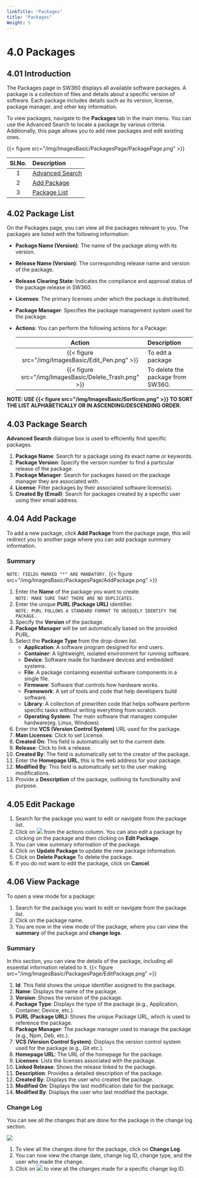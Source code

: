 ```yaml
---
linkTitle: "Packages"
title: "Packages"
Weight: 5
---
```


# 4.0 Packages

## 4.01 Introduction

The Packages page in SW360 displays all available software packages. A package is a collection of files and details about a specific version of software. Each package includes details such as its version, license, package manager, and other key information.

To view packages, navigate to the **Packages** tab in the main menu. You can use the Advanced Search to locate a package by various criteria. Additionally, this page allows you to add new packages and edit existing ones.

{{< figure src="/img/ImagesBasic/PackagesPage/PackagePage.png" >}}



|Sl.No.|Description|
|:----:|:----------|
|1| [Advanced Search](#403-package-search)|
|2|[Add Package](#404-add-package)|
|3| [Package List](#402-package-list) |

## 4.02 Package List

On the Packages page, you can view all the packages relevant to you. The packages are listed with the following information:
* **Package Name (Version)**: The name of the package along with its version. 
* **Release Name (Version)**: The corresponding release name and version of the package.
* **Release Clearing State**: Indicates the compliance and approval status of the package release in SW360. 
* **Licenses**: The primary licenses under which the package is distributed.
* **Package Manager**: Specifies the package management system used for the package.
* **Actions**: You can perform the following actions for a Package:

    | Action |Description |
    |:--:|:--|
    |{{< figure src="/img/ImagesBasic/Edit_Pen.png" >}} | To edit a package |
    |{{< figure src="/img/ImagesBasic/Delete_Trash.png" >}} | To delete the package from SW360. |
  
**NOTE: USE {{< figure src="/img/ImagesBasic/SortIcon.png" >}} TO SORT THE LIST ALPHABETICALLY OR IN ASCENDING/DESCENDING ORDER.**

## 4.03 Package Search 

**Advanced Search** dialogue box is used to efficiently find specific packages. 

1. **Package Name**: Search for a package using its exact name or keywords.
2. **Package Version**: Specify the version number to find a particular release of the package.
3. **Package Manager**: Search for packages based on the package manager they are associated with.
4. **License**: Filter packages by their associated software license(s).
5. **Created By (Email)**: Search for packages created by a specific user using their email address.


## 4.04 Add Package

To add a new package, click **Add Package** from the package page, this will redirect you to another page where you can add package summary information. 

### **Summary**

```NOTE: FIELDS MARKED "*" ARE MANDATORY.```
{{< figure src="/img/ImagesBasic/PackagesPage/AddPackage.png" >}}

1. Enter the **Name** of the package you want to create.</BR>
   ```NOTE: MAKE SURE THAT THERE ARE NO DUPLICATES.```</BR>
2. Enter the unique **PURL (Package URL)** identifier.</BR>
   ```NOTE: PURL FOLLOWS A STANDARD FORMAT TO UNIQUELY IDENTIFY THE PACKAGE.``` </BR>
3. Specify the **Version** of the package.
4. **Package Manager** will be set automatically based on the provided PURL.
5. Select the **Package Type** from the drop-down list.
    - **Application**: A software program designed for end users.
    - **Container**: A lightweight, isolated environment for running software.
    - **Device**: Software made for hardware devices and embedded systems.
    - **File**: A package containing essential software components in a single file.
    - **Firmware**: Software that controls how hardware works.
    - **Framework**:  A set of tools and code that help developers build software.
    - **Library**: A collection of prewritten code that helps software perform specific tasks without writing everything from scratch.
    - **Operating System**: The main software that manages computer hardware(eg. Linux, Windows).
6. Enter the **VCS (Version Control System)** URL used for the package.
7. **Main Licenses**: Click to set License.
8. **Created On**: This field is automatically set to the current date.
9. **Release**: Click to link a release.
10. **Created By**: The field is automatically set to the creator of the package.
11. Enter the **Homepage URL**, this is the web address for your package.
12. **Modified By**: This field is automatically set to the user making modifications.
13. Provide a **Description** of the package, outlining its functionality and purpose.


## 4.05 Edit Package

1. Search for the package you want to edit or navigate from the package list.
2. Click on ![](/img/ImagesBasic/Edit_Pen.png) from the actions column. You can also edit a package by clicking on the package and then clicking on **Edit Package**.
3. You can view summary information of the package. 
4. Click on **Update Package** to update the new package information.
5. Click on **Delete Package** To delete the package.
6. If you do not want to edit the package, click on **Cancel**.


## 4.06 View Package

To open a view mode for a package:

1. Search for the package you want to edit or navigate from the package list. 
2. Click on the package name.
3. You are now in the view mode of the package, where you can view the **summary** of the package and **change logs**.

   
### **Summary**

In this section, you can view the details of the package, including all essential information related to it.
{{< figure src="/img/ImagesBasic/PackagesPage/EditPackage.png" >}}

1. **Id**: This field shows the unique identifier assigned to the package.
2. **Name**: Displays the name of the package.
3. **Version**: Shows the version of the package.
4. **Package Type**: Displays the type of the package (e.g., Application, Container, Device, etc.).
5. **PURL (Package URL)**: Shows the unique Package URL, which is used to reference the package.
6. **Package Manager**: The package manager used to manage the package (e.g., Npm, Deb, etc.).
7. **VCS (Version Control System)**: Displays the version control system used for the package (e.g., Git etc.).
8. **Homepage URL**: The URL of the homepage for the package.
9. **Licenses**: Lists the licenses associated with the package.
10. **Linked Release**: Shows the release linked to the package.
11. **Description**: Provides a detailed description of the package.
12. **Created By**: Displays the user who created the package.
13. **Modified On**: Displays the last modification date for the package.
14. **Modified By**: Displays the user who last modified the package.


### **Change Log**

You can see all the changes that are done for the package in the change log section.

![](/img/ImagesBasic/PackagesPage/ChangeLog.png)

1. To view all the changes done for the package, click on **Change Log**.
2. You can now view the change date, change log ID, change type, and the user who made the change.
3. Click on ![](/img/ImagesBasic/PackagesPage/action.png) to view all the changes made for a specific change log ID.
